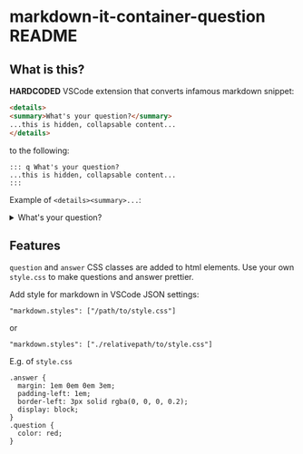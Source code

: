 # markdown-it-container-question README

## What is this?

**HARDCODED** VSCode extension that converts infamous markdown snippet:

```html
<details>
<summary>What's your question?</summary>
...this is hidden, collapsable content...
</details>
```

to the following:

```
::: q What's your question?
...this is hidden, collapsable content...
:::
```

Example of `<details><summary>...`:
<details>
<summary>What's your question?</summary>
...this is hidden, collapsable content...
</details>

## Features

`question` and `answer` CSS classes are added to html elements. Use your own `style.css` to make questions and answer prettier.

Add style for markdown in VSCode JSON settings:
```
"markdown.styles": ["/path/to/style.css"]
```

or

```
"markdown.styles": ["./relativepath/to/style.css"]
```

E.g. of `style.css`
```
.answer {
  margin: 1em 0em 0em 3em;
  padding-left: 1em;
  border-left: 3px solid rgba(0, 0, 0, 0.2);
  display: block;
}
.question {
  color: red;
}
```
